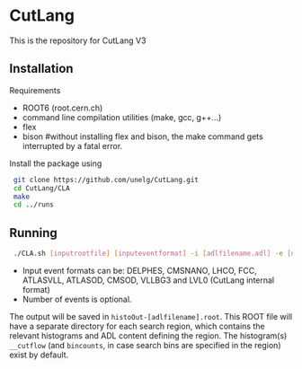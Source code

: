 # CutLang
This is the repository for CutLang V3 


## Installation

Requirements
* ROOT6 (root.cern.ch) 
* command line compilation utilities (make, gcc, g++...) 
* flex
* bison #without installing flex and bison, the make command gets interrupted by a fatal error.

Install the package using
```bash
 git clone https://github.com/unelg/CutLang.git
 cd CutLang/CLA
 make
 cd ../runs
```

## Running

```bash
 ./CLA.sh [inputrootfile] [inputeventformat] -i [adlfilename.adl] -e [numberofevents]
```
* Input event formats can be: DELPHES, CMSNANO, LHCO, FCC, ATLASVLL, ATLASOD, CMSOD, VLLBG3 and LVL0 (CutLang internal format) 
* Number of events is optional.

The output will be saved in `histoOut-[adlfilename].root`.  This ROOT file will have a separate directory for each search region, which contains the relevant histograms and ADL content defining the region.  The histogram(s) `__cutflow` (and `bincounts`, in case search bins are specified in the region) exist by default.  
